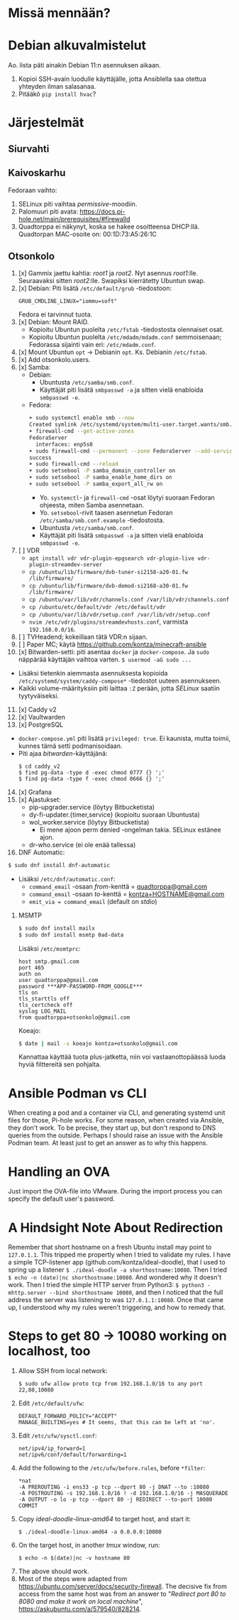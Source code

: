# Missä mennään?

# Debian alkuvalmistelut

Ao. lista päti ainakin Debian 11:n asennuksen aikaan.

1. Kopioi SSH-avain luodulle käyttäjälle, jotta Ansiblella saa otettua yhteyden ilman salasanaa.
2. Pitääkö `pip install hvac`?

# Järjestelmät

## Siurvahti

## Kaivoskarhu
Fedoraan vaihto:
1. SELinux piti vaihtaa _permissive_-moodiin.
2. Palomuuri piti avata: https://docs.pi-hole.net/main/prerequisites/#firewalld
3. Quadtorppa ei näkynyt, koska se hakee osoitteensa DHCP:llä. Quadtorpan MAC-osoite on: 00:1D:73:A5:26:1C

## Otsonkolo

1. [x] Gammix jaettu kahtia: _root1_ ja _root2_. Nyt asennus _root1_:lle. Seuraavaksi sitten _root2_:lle. Swapiksi kierrätetty Ubuntun swap.
2. [x] Debian: Piti lisätä `/etc/default/grub` -tiedostoon:
   ```
   GRUB_CMDLINE_LINUX="iommu=soft"
   ```
   Fedora ei tarvinnut tuota.
3. [x] Debian: Mount RAID.
   - Kopioitu Ubuntun puolelta `/etc/fstab` -tiedostosta olennaiset osat.
   - Kopioitu Ubuntun puolelta `/etc/mdadm/mdadm.conf` semmoisenaan; Fedorassa sijainti vain eri: `/etc/mdadm.conf`.
4. [x] Mount Ubuntun `opt` -> Debianin `opt`. Ks. Debianin `/etc/fstab`.
5. [x] Add otsonkolo.users.
6. [x] Samba:
   - Debian:
      * Ubuntusta `/etc/samba/smb.conf`.
      * Käyttäjät piti lisätä `smbpasswd -a` ja sitten vielä enabloida `smbpasswd -e`.
   - Fedora:
      ```bash
      ➤ sudo systemctl enable smb --now
      Created symlink /etc/systemd/system/multi-user.target.wants/smb.service → /usr/lib/systemd/system/smb.service.
      ➤ firewall-cmd --get-active-zones
      FedoraServer
        interfaces: enp5s0
      ➤ sudo firewall-cmd --permanent --zone FedoraServer --add-service samba
      success
      ➤ sudo firewall-cmd --reload
      ➤ sudo setsebool -P samba_domain_controller on
      ➤ sudo setsebool -P samba_enable_home_dirs on
      ➤ sudo setsebool -P samba_export_all_rw on
      ```
      * Yo. `systemctl`- ja `firewall-cmd` -osat löytyi suoraan Fedoran ohjeesta, miten Samba asennetaan.
      * Yo. `setsebool`-rivit taasen asennetun Fedoran `/etc/samba/smb.conf.example` -tiedostosta.
      * Ubuntusta `/etc/samba/smb.conf`.
      * Käyttäjät piti lisätä `smbpasswd -a` ja sitten vielä enabloida `smbpasswd -e`.
7. [ ] VDR
   - `apt install vdr vdr-plugin-epgsearch vdr-plugin-live vdr-plugin-streamdev-server`
   - `cp /ubuntu/lib/firmware/dvb-tuner-si2158-a20-01.fw /lib/firmware/`
   - `cp /ubuntu/lib/firmware/dvb-demod-si2168-a30-01.fw /lib/firmware/`
   - `cp /ubuntu/var/lib/vdr/channels.conf /var/lib/vdr/channels.conf`
   - `cp /ubuntu/etc/default/vdr /etc/default/vdr`
   - `cp /ubuntu/var/lib/vdr/setup.conf /var/lib/vdr/setup.conf`
   - `nvim /etc/vdr/plugins/streamdevhosts.conf`, varmista `192.168.0.0/16`.
8. [ ] TVHeadend; kokeillaan tätä VDR:n sijaan.
9. [ ] Paper MC; käytä https://github.com/kontza/minecraft-ansible
10. [x] Bitwarden-setti: piti asentaa `docker` ja `docker-compose`. Ja `sudo` näppärää käyttäjän vaihtoa varten. `$ usermod -aG sudo ...`
   - Lisäksi tietenkin aiemmasta asennuksesta kopioida `/etc/systemd/system/caddy-compose*` -tiedostot uuteen asennukseen.
   - Kaikki volume-määrityksiin piti laittaa `:Z` perään, jotta _SELinux_ saatiin tyytyväiseksi.
11. [x] Caddy v2
12. [x] Vaultwarden
13. [x] PostgreSQL
   - `docker-compose.yml` piti lisätä `privileged: true`. Ei kaunista, mutta toimii, kunnes tämä setti podmanisoidaan.
   - Piti ajaa _bitwarden_-käyttäjänä:
      ```
      $ cd caddy_v2
      $ find pg-data -type d -exec chmod 0777 {} ';'
      $ find pg-data -type f -exec chmod 0666 {} ';'
      ```
14. [x] Grafana
15. [x] Ajastukset:
    - pip-upgrader.service (löytyy Bitbucketista)
    - dy-fi-updater.{timer,service} (kopioitu suoraan Ubuntusta)
    - wol_worker.service (löytyy Bitbucketista)
      * Ei mene ajoon perm denied -ongelman takia. SELinux estänee ajon.
    - dr-who.service (ei ole enää tallessa)
16. DNF Automatic:
   ```sh
   $ sudo dnf install dnf-automatic
   ```

   * Lisäksi `/etc/dnf/automatic.conf`:
      * `command_email` -osaan _from_-kenttä = quadtorppa@gmail.com
      * `command_email` -osaan _to_-kenttä = kontza+HOSTNAME@gmail.com
      * `emit_via = command_email` (default on _stdio_)
1. MSMTP
   ```bash
   $ sudo dnf install mailx
   $ sudo dnf install msmtp 0ad-data
   ```

   Lisäksi `/etc/msmtprc`:

   ```
   host smtp.gmail.com
   port 465
   auth on
   user quadtorppa@gmail.com
   password ***APP-PASSWORD-FROM_GOOGLE***
   tls on
   tls_starttls off
   tls_certcheck off
   syslog LOG_MAIL
   from quadtorppa+otsonkolo@gmail.com
   ```

   Koeajo:

   ```sh
   $ date | mail -s koeajo kontza+otsonkolo@gmail.com
   ```
   Kannattaa käyttää tuota plus-jatketta, niin voi vastaanottopäässä luoda hyviä filttereitä sen pohjalta.

# Ansible Podman vs CLI

When creating a pod and a container via CLI, and generating systemd unit files for those, Pi-hole works.
For some reason, when created via Ansible, they don't work. To be precise, they start up, but don't respond to DNS queries from the outside.
Perhaps I should raise an issue with the Ansible Podman team. At least just to get an answer as to why this happens.

# Handling an OVA

Just import the OVA-file into VMware. During the import process you can specify the default user's password.

# A Hindsight Note About Redirection

Remember that short hostname on a fresh Ubuntu install may point to `127.0.1.1`. This tripped me propertly when I tried to validate my rules. I have a simple TCP-listener app (github.com/kontza/ideal-doodle), that I used to spring up a listener `$ ./ideal-doodle -a shorthostname:10080`. Then I tried `$ echo -n (date)|nc shorthostname:10080`. And wondered why it doesn't work. Then I tried the simple HTTP server from Python3: `$ python3 -mhttp.server --bind shorthostname 10080`, and then I noticed that the full address the server was listening to was `127.0.1.1:10080`. Once that came up, I understood why my rules weren't triggering, and how to remedy that.

# Steps to get 80 -> 10080 working on localhost, too

1. Allow SSH from local network:<br>
   ```
   $ sudo ufw allow proto tcp from 192.168.1.0/16 to any port 22,80,10080
   ```
1. Edit `/etc/default/ufw`:
   ```
   DEFAULT_FORWARD_POLICY="ACCEPT"
   MANAGE_BUILTINS=yes # It seems, that this can be left at 'no'.
   ```
1. Edit `/etc/ufw/sysctl.conf`:
   ```
   net/ipv4/ip_forward=1
   net/ipv6/conf/default/forwarding=1
   ```
1. Add the following to the `/etc/ufw/before.rules`, before `*filter`:
   ```
   *nat
   -A PREROUTING -i ens33 -p tcp --dport 80 -j DNAT --to :10080
   -A POSTROUTING -s 192.168.1.0/16 ! -d 192.168.1.0/16 -j MASQUERADE
   -A OUTPUT -o lo -p tcp --dport 80 -j REDIRECT --to-port 10080
   COMMIT
   ```
1. Copy _ideal-doodle-linux-amd64_ to target host, and start it:
   ```
   $ ./ideal-doodle-linux-amd64 -a 0.0.0.0:10080
   ```
1. On the target host, in another _tmux_ window, run:
   ```
   $ echo -n $(date)|nc -v hostname 80
   ```
1. The above should work.
1. Most of the steps were adapted from https://ubuntu.com/server/docs/security-firewall. The decisive fix from access from the same host was from an answer to "_Redirect port 80 to 8080 and make it work on local machine_", https://askubuntu.com/a/579540/828214.

